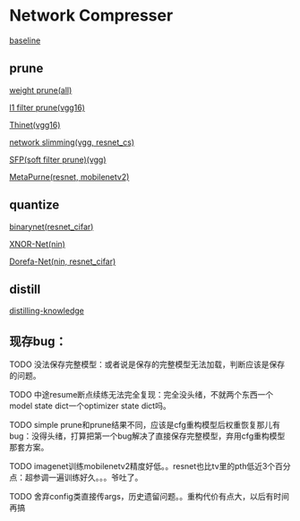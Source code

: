 # Network Compresser

[baseline](READMEs/baseline_README.md)

## prune

[weight prune(all)](READMEs/weight_prune_README.md)

[l1 filter prune(vgg16)](READMEs/l1_filter_prune_README.md)

[Thinet(vgg16)](READMEs/Thinet_README.md)

[network slimming(vgg, resnet_cs)](READMEs/slimming_README.md)

[SFP(soft filter prune)(vgg)](READMEs/SFP_README.md)

[MetaPurne(resnet, mobilenetv2)](READMEs/MetaPrune_README.md)

## quantize

[binarynet(resnet_cifar)](READMEs/binarynet_README.md)

[XNOR-Net(nin)](READMEs/xnornet_README.md)

[Dorefa-Net(nin, resnet_cifar)](READMEs/Dorefanet_README.md)

## distill

[distilling-knowledge](READMEs/distill_README.md)

## 现存bug：

TODO 没法保存完整模型：或者说是保存的完整模型无法加载，判断应该是保存的问题。

TODO 中途resume断点续练无法完全复现：完全没头绪，不就两个东西一个model state dict一个optimizer state dict吗。

TODO simple prune和prune结果不同，应该是cfg重构模型后权重恢复那儿有bug：没得头绪，打算把第一个bug解决了直接保存完整模型，弃用cfg重构模型那套方案。

TODO imagenet训练mobilenetv2精度好低。。resnet也比tv里的pth低近3个百分点：超参调一遍训练好久。。。爷吐了。

TODO 舍弃config类直接传args，历史遗留问题。。重构代价有点大，以后有时间再搞
